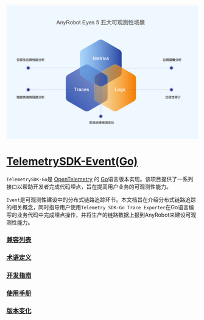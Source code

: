 ![LOGO](images/TelemetrySDK.png)

# [TelemetrySDK-Event(Go)](https://devops.aishu.cn/AISHUDevOps/AnyRobot/_git/Eyes_Docs?path=%2F%E5%8F%AF%E8%A7%82%E6%B5%8B%E6%80%A7%E5%BC%80%E5%8F%91%E8%80%85%E6%8C%87%E5%8D%97%2FTelemetrySDK%E5%BC%80%E5%8F%91%E8%80%85%E6%8C%87%E5%8D%97%2FTrace%2FGo&version=GBdevelop)

`TelemetrySDK-Go`是 [OpenTelemetry](https://opentelemetry.io/) 的 [Go](https://golang.org/)语言版本实现。该项目提供了一系列接口以帮助开发者完成代码埋点，旨在提高用户业务的可观测性能力。

`Event`是可观测性建设中的分布式链路追踪环节。本文档旨在介绍分布式链路追踪的相关概念，同时指导用户使用`Telemetry SDK-Go Trace Exporter`在Go语言编写的业务代码中完成埋点操作，并将生产的链路数据上报到AnyRobot来建设可观测性能力。

### [兼容列表](docs/compatibility.md)

### [术语定义](docs/glossary.md)

### [开发指南](docs/dev_guide.md)

### [使用手册](docs/manual.md)

### [版本变化](docs/changelog.md)
